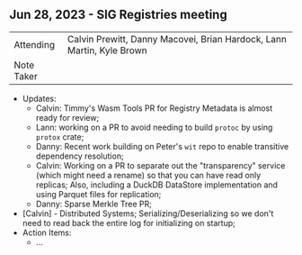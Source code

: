 ## Jun 28, 2023 - SIG Registries meeting

|          |      | 
| -------- | -------- |
| Attending  | Calvin Prewitt, Danny Macovei, Brian Hardock, Lann Martin, Kyle Brown |
| Note Taker |  |

* Updates:
    * Calvin: Timmy's Wasm Tools PR for Registry Metadata is almost ready for review;
    * Lann: working on a PR to avoid needing to build `protoc` by using `protox` crate;
    * Danny: Recent work building on Peter's `wit` repo to enable transitive dependency resolution;
    * Calvin: Working on a PR to separate out the "transparency" service (which might need a rename) so that you can have read only replicas; Also, including a DuckDB DataStore implementation and using Parquet files for replication;
    * Danny: Sparse Merkle Tree PR;
* [Calvin] - Distributed Systems; Serializing/Deserializing so we don't need to read back the entire log for initializing on startup;
* Action Items:
    * ...
